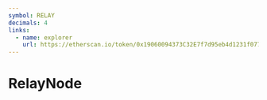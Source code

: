 ```yaml
---
symbol: RELAY
decimals: 4
links:
  - name: explorer
    url: https://etherscan.io/token/0x19060094373C32E7f7d95eb4d1231f0779C91c23
---
```


# RelayNode

